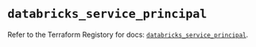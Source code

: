 # `databricks_service_principal`

Refer to the Terraform Registory for docs: [`databricks_service_principal`](https://registry.terraform.io/providers/databricks/databricks/1.31.0/docs/resources/service_principal).
